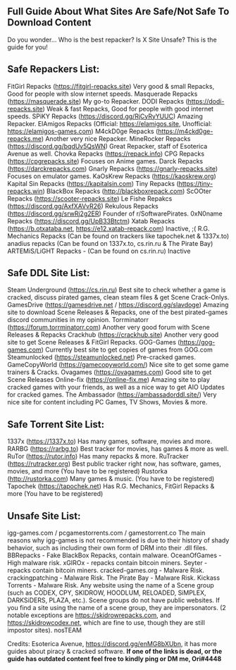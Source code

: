 ## **Full Guide About What Sites Are Safe/Not Safe To Download Content**

Do you wonder... Who is the best repacker? Is X Site Unsafe? This is the guide for you!

## **Safe Repackers List:**
FitGirl Repacks (<https://fitgirl-repacks.site>) Very good & small Repacks, Good for people with slow internet speeds.
Masquerade Repacks (<https://masquerade.site>) My go-to Repacker.
DODI Repacks (<https://dodi-repacks.site>) Weak & fast Repacks, Good for people with good internet speeds.
SPiKY Repacks (<https://discord.gg/RjCyRyYUUC>) Amazing Repacker.
ElAmigos Repacks (Official: <https://elamigos.site>, Unofficial: <https://elamigos-games.com>)
M4ckD0ge Repacks (<https://m4ckd0ge-repacks.me>) Another very nice Repacker.
MineRocker Repacks (<https://discord.gg/bqdUv5QsWN>) Great Repacker, staff of Esoterica Avenue as well.
Chovka Repacks (<https://repack.info>)
CPG Repacks (<https://cpgrepacks.site>) Focuses on Anime games.
Darck Repacks (<https://darckrepacks.com>)
Gnarly Repacks (<https://gnarly-repacks.site>) Focuses on emulator games.
KaOsKrew Repacks (<https://kaoskrew.org>)
Kapital Sin Repacks (<https://kapitalsin.com>)
Tiny Repacks (<https://tiny-repacks.win>)
BlackBox Repacks (<http://blackboxrepack.com>)
ScOOter Repacks (<https://scooter-repacks.site>)
Le Fishe Repakcs (<https://discord.gg/AxfXAVvR26>)
Rekulous Repacks (<https://discord.gg/srwRj2g2ER>) Founder of r/SoftwarePirates.
0xN0name Repacks (<https://discord.gg/UpB33Btctm>)
Xatab Repacks (<https://b.otxataba.net>, <https://e12.xatab-repack.com>) Inactive, ;(
R.G. Mechanics Repacks (Can be found on trackers like tapochek.net & 1337x.to)
anadius repacks (Can be found on 1337x.to, cs.rin.ru & The Pirate Bay)
ARTEMiS/LiGHT Repacks - (Can be found on cs.rin.ru) Inactive

## **Safe DDL Site List:**
Steam Underground (<https://cs.rin.ru>) Best site to check whether a game is cracked, discuss pirated games, clean steam files & get Scene Crack-Onlys.
GamesDrive (<https://gamesdrive.net> / <https://discord.gg/slavdoge>) Amazing site to download Scene Releases & Repacks, one of the best pirated-games discord communities in my opinion.
Torrminatorr (<https://forum.torrminatorr.com>) Another very good forum with Scene Releases & Repacks
Crackhub (<https://crackhub.site>) Another very good site to get Scene Releases & FitGirl Repacks.
GOG-Games (<https://gog-games.com>) Currently best site to get copies of games from GOG.com
Steamunlocked (<https://steamunlocked.net>) Pre-cracked games.
GameCopyWorld (<https://gamecopyworld.com/>) Nice site to get some game trainers & Cracks.
Ovagames (<https://ovagames.com>) Good site to get Scene Releases
Online-fix (<https://online-fix.me>) Amazing site to play cracked games with your friends, as well as a nice way to get AIO Updates for cracked games.
The Ambassador (<https://ambassadorddl.site/>) Very nice site for content including PC Games, TV Shows, Movies & more.

## **Safe Torrent Site List:**
1337x (<https://1337x.to>) Has many games, software, movies and more.
RARBG (<https://rarbg.to>) Best tracker for movies, has games & more as well.
RuTor (<https://rutor.info>) Has many repacks & more.
RuTracker (<https://rutracker.org>) Best public tracker right now, has software, games, movies, and more (You have to be registered)
Rustorka (<http://rustorka.com>) Many games & music. (You have to be registered)
Tapochek (<https://tapochek.net>) Has R.G. Mechanics, FitGirl Repacks & more (You have to be registered)

## **Unsafe Site List:**
igg-games.com / pcgamestorrents.com / gamestorrent.co The main reasons why igg-games is not recommended is due to their history of shady behavior, such as including their own form of DRM into their .dll files.
BBRepacks - Fake BlackBox Repacks, contain malware.
OceanOfGames - High malware risk.
xGIROx - repacks contain bitcoin miners.
Seyter - repacks contain bitcoin miners.
cracked-games.org - Malware Risk.
crackingpatching - Malware Risk.
The Pirate Bay - Malware Risk.
Kickass Torrents - Malware Risk.
Any website using the name of a Scene group (such as CODEX, CPY, SKIDROW, HOODLUM, RELOADED, SiMPLEX, DARKSiDERS, PLAZA, etc.). Scene groups do not have public websites. If you find a site using the name of a scene group, they are impersonators. (2 notable exceptions are https://skidrowrepacks.com, and https://skidrowcodex.net, which are fine to use, though they are still impostor sites).
nosTEAM

Credits: Esoterica Avenue, https://discord.gg/enMG8bXUbn, it has more guides about piracy & cracked software.
**If one of the links is dead, or the guide has outdated content feel free to kindly ping or DM me, Ori#4448**
